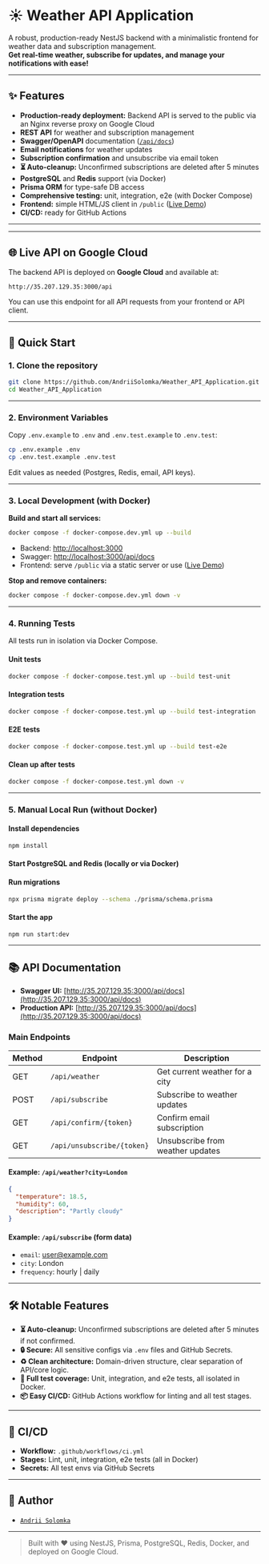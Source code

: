# ☀️ Weather API Application

A robust, production-ready NestJS backend with a minimalistic frontend for weather data and subscription management.  
**Get real-time weather, subscribe for updates, and manage your notifications with ease!**

---

## ✨ Features

- **Production-ready deployment:** Backend API is served to the public via an Nginx reverse proxy on Google Cloud
- **REST API** for weather and subscription management
- **Swagger/OpenAPI** documentation ([`/api/docs`](http://35.207.129.35:3000/api/docs))
- **Email notifications** for weather updates
- **Subscription confirmation** and unsubscribe via email token
- **⏳ Auto-cleanup:** Unconfirmed subscriptions are deleted after 5 minutes
- **PostgreSQL** and **Redis** support (via Docker)
- **Prisma ORM** for type-safe DB access
- **Comprehensive testing:** unit, integration, e2e (with Docker Compose)
- **Frontend:** simple HTML/JS client in `/public` ([Live Demo](https://35.207.129.35))
- **CI/CD:** ready for GitHub Actions

---
---

## 🌐 Live API on Google Cloud

The backend API is deployed on **Google Cloud** and available at:

```
http://35.207.129.35:3000/api
```

You can use this endpoint for all API requests from your frontend or API client.

---

## 🚀 Quick Start

### 1. Clone the repository

```bash
git clone https://github.com/AndriiSolomka/Weather_API_Application.git
cd Weather_API_Application
```

---

### 2. Environment Variables

Copy `.env.example` to `.env` and `.env.test.example` to `.env.test`:

```bash
cp .env.example .env
cp .env.test.example .env.test
```

Edit values as needed (Postgres, Redis, email, API keys).

---

### 3. Local Development (with Docker)

**Build and start all services:**

```bash
docker compose -f docker-compose.dev.yml up --build
```

- Backend: [http://localhost:3000](http://localhost:3000)
- Swagger: [http://localhost:3000/api/docs](http://localhost:3000/api/docs)
- Frontend: serve `/public` via a static server or use ([Live Demo](https://weather-api-application-tau.vercel.app/))

**Stop and remove containers:**

```bash
docker compose -f docker-compose.dev.yml down -v
```

---

### 4. Running Tests

All tests run in isolation via Docker Compose.

#### Unit tests

```bash
docker compose -f docker-compose.test.yml up --build test-unit
```

#### Integration tests

```bash
docker compose -f docker-compose.test.yml up --build test-integration
```

#### E2E tests

```bash
docker compose -f docker-compose.test.yml up --build test-e2e
```

#### Clean up after tests

```bash
docker compose -f docker-compose.test.yml down -v
```

---

### 5. Manual Local Run (without Docker)

#### Install dependencies

```bash
npm install
```

#### Start PostgreSQL and Redis (locally or via Docker)

#### Run migrations

```bash
npx prisma migrate deploy --schema ./prisma/schema.prisma
```

#### Start the app

```bash
npm run start:dev
```

---

## 📚 API Documentation

- **Swagger UI:** [http://35.207.129.35:3000/api/docs](http://35.207.129.35:3000/api/docs)
- **Production API:** [http://35.207.129.35:3000/api/docs](http://35.207.129.35:3000/api/docs)

### Main Endpoints

| Method | Endpoint                | Description                                 |
|--------|-------------------------|---------------------------------------------|
| GET    | `/api/weather`          | Get current weather for a city              |
| POST   | `/api/subscribe`        | Subscribe to weather updates                |
| GET    | `/api/confirm/{token}`  | Confirm email subscription                  |
| GET    | `/api/unsubscribe/{token}` | Unsubscribe from weather updates         |

#### Example: `/api/weather?city=London`

```json
{
  "temperature": 18.5,
  "humidity": 60,
  "description": "Partly cloudy"
}
```

#### Example: `/api/subscribe` (form data)

- `email`: user@example.com
- `city`: London
- `frequency`: hourly | daily

---

## 🛠️ Notable Features

- **⏳ Auto-cleanup:** Unconfirmed subscriptions are deleted after 5 minutes if not confirmed.
- **🔒 Secure:** All sensitive configs via `.env` files and GitHub Secrets.
- **♻️ Clean architecture:** Domain-driven structure, clear separation of API/core logic.
- **🧪 Full test coverage:** Unit, integration, and e2e tests, all isolated in Docker.
- **📦 Easy CI/CD:** GitHub Actions workflow for linting and all test stages.

---

## 🤖 CI/CD

- **Workflow:** `.github/workflows/ci.yml`
- **Stages:** Lint, unit, integration, e2e tests (all in Docker)
- **Secrets:** All test envs via GitHub Secrets

---

## 👤 Author

- [`Andrii Solomka`](https://github.com/AndriiSolomka)

---

> Built with ❤️ using NestJS, Prisma, PostgreSQL, Redis, Docker, and deployed on Google Cloud.